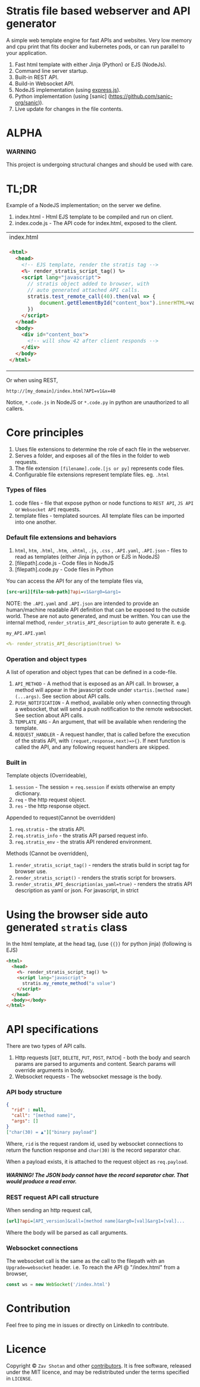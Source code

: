 # Stratis file based webserver and API generator

A simple web template engine for fast APIs and websites. Very low memory and cpu print that fits docker and kubernetes pods, or can run parallel to your application.

1. Fast html template with either Jinja (Python) or EJS (NodeJs).
1. Command line server startup.
1. Built-in REST API.
1. Build-in Websocket API.
1. NodeJS implementation (using [express.js](https://expressjs.com/)).
1. Python implementation (using [sanic] (https://github.com/sanic-org/sanic)).
1. Live update for changes in the file contents.

# ALPHA

### WARNING

This project is undergoing structural changes and should be used with care.

# TL;DR

Example of a NodeJS implementation; on the server we define.

1. index.html - Html EJS template to be compiled and run on client.
2. index.code.js - The API code for index.html, exposed to the client.

<table>
<tr>
<td>index.html
</td>
<td>index.code.js
</td>
</tr>
<tr>
  <td>

```html
<html>
  <head>
    <!-- EJS template, render the stratis tag -->
    <%- render_stratis_script_tag() %>
    <script lang="javascript">
      // stratis object added to browser, with
      // auto generated attached API calls.
      stratis.test_remote_call(40).then(val => {
          document.getElementById("content_box").innerHTML=val
      })
    </script>
  </head>
  <body>
    <div id="content_box">
      <!-- will show 42 after client responds -->
    </div>
  </body>
</html>
```

</td>
  <td>

```javascript
async function test_remote_call(x, req, rsp) {
  return x + 2
}

module.exports = {
  test_remote_call: test_remote_call,
}
```

  </td>
<tr>
</table>

Or when using REST,

```url
http://[my_domain]/index.html?API=v1&x=40
```

Notice, `*.code.js` in NodeJS or `*.code.py` in python are unauthorized to all callers.

# Core principles

1. Uses file extensions to determine the role of each file in the webserver.
1. Serves a folder, and exposes all of the files in the folder to web requests.
1. The file extension `[filename].code.[js or py]` represents code files.
1. Configurable file extensions represent template files. eg. `.html`

### Types of files

1. code files - file that expose python or node functions to `REST API`, `JS API` or `Websocket API` requests.
1. template files - templated sources. All template files can be imported into one another.

### Default file extensions and behaviors

1. `html`, `htm`, `.html`, `.htm`, `.xhtml`, `.js`, `.css` , `.API.yaml`, `.API.json` - files to read as templates (either Jinja in python or EJS in NodeJS)
1. [filepath].code.js - Code files in NodeJS
1. [filepath].code.py - Code files in Python

You can access the API for any of the template files via, 
```ini
[src-uri][file-sub-path]?api=v1&arg0=&arg1=
```

NOTE: the `.API.yaml` and `.API.json` are intended to provide an human/machine readable API definition that can be exposed to the outside world. These are not auto generated, and must be written. You can use the internal method, `render_stratis_API_description` to auto generate it. e.g.

`my_API.API.yaml`

```yaml
<%- render_stratis_API_description(true) %>
```

### Operation and object types

A list of operation and object types that can be defined in a code-file.

1. `API_METHOD` - A method that is exposed as an API call. In browser, a method will appear in the javascript code under `startis.[method name](...args)`. See section about API calls.
1. `PUSH_NOTIFICATION` - A method, available only when connecting through a websocket, that will send a push notification to the remote websocket. See section about API calls.
1. `TEMPLATE_ARG` - An argument, that will be available when rendering the template.
1. `REQUEST_HANDLER` - A request handler, that is called before the execution of the stratis API, with `(requet,response,next)=>{}`. If next function is called the API, and any following request handlers are skipped.

### Built in

Template objects (Overrideable),

1. `session` - The session = `req.session` if exists otherwise an empty dictionary.
1. `req` - the http request object.
1. `res` - the http response object.

Appended to request(Cannot be overridden)

1. `req.stratis` - the stratis API.
1. `req.stratis_info` - the stratis API parsed request info.
1. `req.stratis_env` - the stratis API rendered environment.

Methods (Cannot be overridden),

1. `render_stratis_script_tag()` - renders the stratis build in script tag for browser use.
1. `render_stratis_script()` - renders the stratis script for browsers.
1. `render_stratis_API_description(as_yaml=true)` - renders the stratis API description as yaml or json. For javascript, in strict

# Using the browser side auto generated `stratis` class

In the html template, at the head tag, (use `{{}}` for python jinja) (following is EJS)

```html
<html>
  <head>
    <%- render_stratis_script_tag() %>
    <script lang="javascript">
      stratis.my_remote_method("a value")
    </script>
  </head>
  <body></body>
</html>
```

# API specifications

There are two types of API calls.

1. Http requests [`GET`, `DELETE`, `PUT`, `POST`, `PATCH`] - both the body and search params are parsed to arguments and content. Search params will override arguments in body.
1. Websocket requests - The websocket message is the body.

### API body structure

```json
{
  "rid" : null,
  "call": "[method name]",
  "args": []
}
["char(30) = ▲"]["binary payload"]
```

Where, `rid` is the request random id, used by websocket connections to return the function response and `char(30)` is the record separator char.

When a payload exists, it is attached to the request object as `req.payload`.
##### WARNING! The JSON body cannot have the record separator char. That would produce a read error.

### REST request API call structure

When sending an http request call,

```ini
[url]?api=[API_version]&call=[method name]&arg0=[val]&arg1=[val]...
```

Where the body will be parsed as call arguments.

### Websocket connections

The websocket call is the same as the call to the filepath with an `Upgrade=websocket` header. i.e. To reach the API @ "/index.html" from a browser,

```javascript
const ws = new WebSocket('/index.html')
```

# Contribution

Feel free to ping me in issues or directly on LinkedIn to contribute.

# Licence

Copyright ©
`Zav Shotan` and other [contributors](graphs/contributors).
It is free software, released under the MIT licence, and may be redistributed under the terms specified in `LICENSE`.
